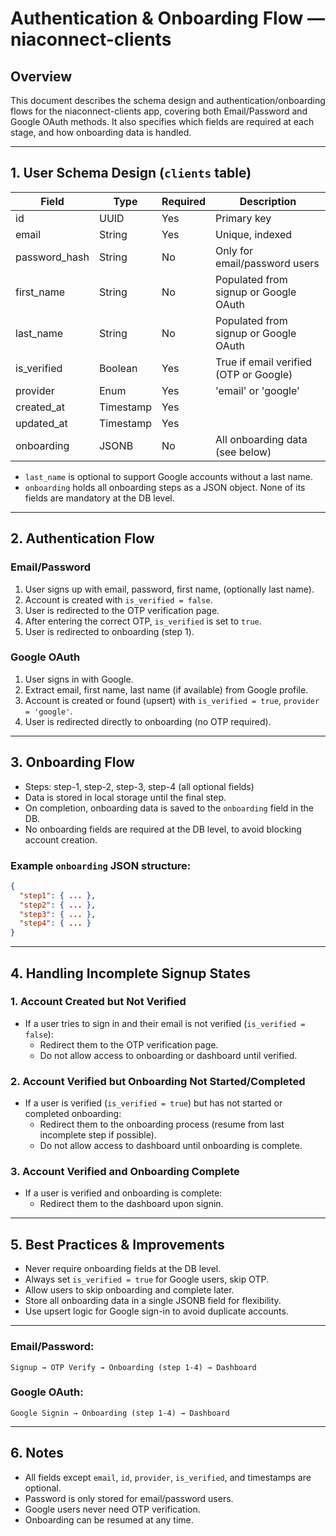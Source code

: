 # Authentication & Onboarding Flow — niaconnect-clients

## Overview
This document describes the schema design and authentication/onboarding flows for the niaconnect-clients app, covering both Email/Password and Google OAuth methods. It also specifies which fields are required at each stage, and how onboarding data is handled.

---

## 1. User Schema Design (`clients` table)

| Field         | Type      | Required | Description                                   |
|-------------- |---------- |----------|-----------------------------------------------|
| id            | UUID      | Yes      | Primary key                                   |
| email         | String    | Yes      | Unique, indexed                               |
| password_hash | String    | No       | Only for email/password users                 |
| first_name    | String    | No       | Populated from signup or Google OAuth         |
| last_name     | String    | No       | Populated from signup or Google OAuth         |
| is_verified   | Boolean   | Yes      | True if email verified (OTP or Google)        |
| provider      | Enum      | Yes      | 'email' or 'google'                           |
| created_at    | Timestamp | Yes      |                                               |
| updated_at    | Timestamp | Yes      |                                               |
| onboarding    | JSONB     | No       | All onboarding data (see below)               |

- `last_name` is optional to support Google accounts without a last name.
- `onboarding` holds all onboarding steps as a JSON object. None of its fields are mandatory at the DB level.

---

## 2. Authentication Flow

### Email/Password
1. User signs up with email, password, first name, (optionally last name).
2. Account is created with `is_verified = false`.
3. User is redirected to the OTP verification page.
4. After entering the correct OTP, `is_verified` is set to `true`.
5. User is redirected to onboarding (step 1).

### Google OAuth
1. User signs in with Google.
2. Extract email, first name, last name (if available) from Google profile.
3. Account is created or found (upsert) with `is_verified = true`, `provider = 'google'`.
4. User is redirected directly to onboarding (no OTP required).

---

## 3. Onboarding Flow
- Steps: step-1, step-2, step-3, step-4 (all optional fields)
- Data is stored in local storage until the final step.
- On completion, onboarding data is saved to the `onboarding` field in the DB.
- No onboarding fields are required at the DB level, to avoid blocking account creation.

### Example `onboarding` JSON structure:
```json
{
  "step1": { ... },
  "step2": { ... },
  "step3": { ... },
  "step4": { ... }
}
```

---

## 4. Handling Incomplete Signup States

### 1. Account Created but Not Verified
- If a user tries to sign in and their email is not verified (`is_verified = false`):
  - Redirect them to the OTP verification page.
  - Do not allow access to onboarding or dashboard until verified.

### 2. Account Verified but Onboarding Not Started/Completed
- If a user is verified (`is_verified = true`) but has not started or completed onboarding:
  - Redirect them to the onboarding process (resume from last incomplete step if possible).
  - Do not allow access to dashboard until onboarding is complete.

### 3. Account Verified and Onboarding Complete
- If a user is verified and onboarding is complete:
  - Redirect them to the dashboard upon signin.

---

## 5. Best Practices & Improvements
- Never require onboarding fields at the DB level.
- Always set `is_verified = true` for Google users, skip OTP.
- Allow users to skip onboarding and complete later.
- Store all onboarding data in a single JSONB field for flexibility.
- Use upsert logic for Google sign-in to avoid duplicate accounts.

---


### Email/Password:
```
Signup → OTP Verify → Onboarding (step 1-4) → Dashboard
```

### Google OAuth:
```
Google Signin → Onboarding (step 1-4) → Dashboard
```

---

## 6. Notes
- All fields except `email`, `id`, `provider`, `is_verified`, and timestamps are optional.
- Password is only stored for email/password users.
- Google users never need OTP verification.
- Onboarding can be resumed at any time.
